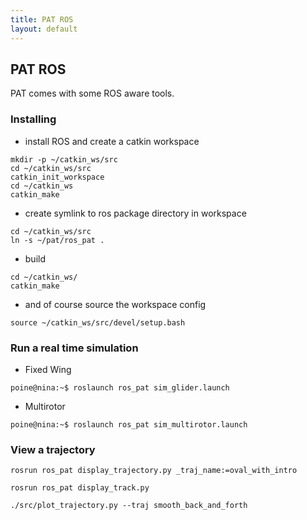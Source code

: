 ```yaml
---
title: PAT ROS
layout: default
---
```


<script src="https://cdn.mathjax.org/mathjax/latest/MathJax.js?config=TeX-AMS-MML_HTMLorMML" type="text/javascript"></script>

$$
\newcommand{\vect}[1]{\underline{#1}}                      % vector
\newcommand{\mat}[1]{\mathbf{#1}}                          % matrices
\newcommand{\est}[1]{\hat{#1}}                             % estimate
\newcommand{\err}[1]{\tilde{#1}}                           % error
\newcommand{\pd}[2]{\frac{\partial{#1}}{\partial{#2}}}     % partial derivatives
\newcommand{\transp}[1]{#1^{T}}                            % transpose
\newcommand{\inv}[1]{#1^{-1}}                              % invert
\newcommand{\norm}[1]{|{#1}|}                              % norm
\newcommand{\esp}[1]{\mathbb{E}\left[{#1}\right]}          % expectation
\newcommand{\identity}[0]{\mathbb{I}}                      % identity
$$


## PAT ROS

PAT comes with some ROS aware tools.

### Installing
* install ROS and create a catkin workspace
 ```
mkdir -p ~/catkin_ws/src
cd ~/catkin_ws/src
catkin_init_workspace
cd ~/catkin_ws
catkin_make
```
  * create symlink to ros package directory in workspace
```
cd ~/catkin_ws/src
ln -s ~/pat/ros_pat .
``` 
  * build 
```
cd ~/catkin_ws/
catkin_make
```
 * and of course source the workspace config
 ```
source ~/catkin_ws/src/devel/setup.bash
```


### Run a real time simulation

  * Fixed Wing
```console
poine@nina:~$ roslaunch ros_pat sim_glider.launch
```
 * Multirotor
```console
poine@nina:~$ roslaunch ros_pat sim_multirotor.launch
```



### View a trajectory

```
rosrun ros_pat display_trajectory.py _traj_name:=oval_with_intro
```

```
rosrun ros_pat display_track.py
```

```
./src/plot_trajectory.py --traj smooth_back_and_forth
```

